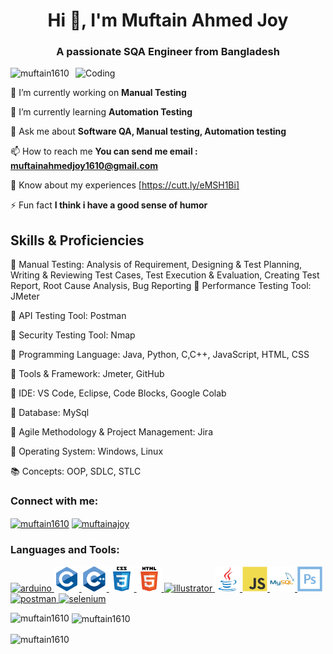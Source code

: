 
<h1 align="center">Hi 👋, I'm Muftain Ahmed Joy</h1>
<h3 align="center">A passionate SQA Engineer from Bangladesh</h3>


<img align="right" alt="Coding" width="400" src="https://camo.githubusercontent.com/8bf6f6d78abc81fcf9c49f10649423e73ea44bc248e83aaae8759d401c829a84/68747470733a2f2f70687973696373677572756b756c2e66696c65732e776f726470726573732e636f6d2f323031392f30322f6368617261637465722d312e676966">


<p align="left"> <img src="https://komarev.com/ghpvc/?username=muftain1610&label=Profile%20views&color=0e75b6&style=flat" alt="muftain1610" /> </p>

🔭 I’m currently working on **Manual Testing**

🌱 I’m currently learning **Automation Testing**

💬 Ask me about **Software QA, Manual testing, Automation testing**

📫 How to reach me **You can send me email : muftainahmedjoy1610@gmail.com**

📄 Know about my experiences [https://cutt.ly/eMSH1Bi]

⚡ Fun fact **I think i have a good sense of humor**
<h2 align="left">Skills & Proficiencies</h2>
📘 Manual Testing: Analysis of Requirement, Designing & Test Planning, Writing & Reviewing Test Cases, Test Execution & Evaluation, Creating Test Report, Root Cause Analysis, Bug Reporting
📗 Performance Testing Tool: JMeter

📗 API Testing Tool: Postman

📕 Security Testing Tool: Nmap

📕 Programming Language: Java, Python, C,C++, JavaScript, HTML, CSS

📗 Tools & Framework: Jmeter, GitHub

📔 IDE: VS Code, Eclipse, Code Blocks, Google Colab

📓 Database: MySql

📙 Agile Methodology & Project Management: Jira

📒 Operating System: Windows, Linux

📚 Concepts: OOP, SDLC, STLC

<h3 align="left">Connect with me:</h3>
<p align="left">
<a href="https://linkedin.com/in/muftain1610" target="blank"><img align="center" src="https://raw.githubusercontent.com/rahuldkjain/github-profile-readme-generator/master/src/images/icons/Social/linked-in-alt.svg" alt="muftain1610" height="30" width="40" /></a>
<a href="https://fb.com/muftainajoy" target="blank"><img align="center" src="https://raw.githubusercontent.com/rahuldkjain/github-profile-readme-generator/master/src/images/icons/Social/facebook.svg" alt="muftainajoy" height="30" width="40" /></a>
</p>

<h3 align="left">Languages and Tools:</h3>
<p align="left"> <a href="https://www.arduino.cc/" target="_blank" rel="noreferrer"> <img src="https://cdn.worldvectorlogo.com/logos/arduino-1.svg" alt="arduino" width="40" height="40"/> </a> <a href="https://www.cprogramming.com/" target="_blank" rel="noreferrer"> <img src="https://raw.githubusercontent.com/devicons/devicon/master/icons/c/c-original.svg" alt="c" width="40" height="40"/> </a> <a href="https://www.w3schools.com/cpp/" target="_blank" rel="noreferrer"> <img src="https://raw.githubusercontent.com/devicons/devicon/master/icons/cplusplus/cplusplus-original.svg" alt="cplusplus" width="40" height="40"/> </a> <a href="https://www.w3schools.com/css/" target="_blank" rel="noreferrer"> <img src="https://raw.githubusercontent.com/devicons/devicon/master/icons/css3/css3-original-wordmark.svg" alt="css3" width="40" height="40"/> </a> <a href="https://www.w3.org/html/" target="_blank" rel="noreferrer"> <img src="https://raw.githubusercontent.com/devicons/devicon/master/icons/html5/html5-original-wordmark.svg" alt="html5" width="40" height="40"/> </a> <a href="https://www.adobe.com/in/products/illustrator.html" target="_blank" rel="noreferrer"> <img src="https://www.vectorlogo.zone/logos/adobe_illustrator/adobe_illustrator-icon.svg" alt="illustrator" width="40" height="40"/> </a> <a href="https://www.java.com" target="_blank" rel="noreferrer"> <img src="https://raw.githubusercontent.com/devicons/devicon/master/icons/java/java-original.svg" alt="java" width="40" height="40"/> </a> <a href="https://developer.mozilla.org/en-US/docs/Web/JavaScript" target="_blank" rel="noreferrer"> <img src="https://raw.githubusercontent.com/devicons/devicon/master/icons/javascript/javascript-original.svg" alt="javascript" width="40" height="40"/> </a> <a href="https://www.mysql.com/" target="_blank" rel="noreferrer"> <img src="https://raw.githubusercontent.com/devicons/devicon/master/icons/mysql/mysql-original-wordmark.svg" alt="mysql" width="40" height="40"/> </a> <a href="https://www.photoshop.com/en" target="_blank" rel="noreferrer"> <img src="https://raw.githubusercontent.com/devicons/devicon/master/icons/photoshop/photoshop-line.svg" alt="photoshop" width="40" height="40"/> </a> <a href="https://postman.com" target="_blank" rel="noreferrer"> <img src="https://www.vectorlogo.zone/logos/getpostman/getpostman-icon.svg" alt="postman" width="40" height="40"/> </a> <a href="https://www.selenium.dev" target="_blank" rel="noreferrer"> <img src="https://raw.githubusercontent.com/detain/svg-logos/780f25886640cef088af994181646db2f6b1a3f8/svg/selenium-logo.svg" alt="selenium" width="40" height="40"/> </a> </p>

<p><img align="left" src="https://github-readme-stats.vercel.app/api/top-langs?username=muftain1610&show_icons=true&locale=en&layout=compact" alt="muftain1610" /></p>

<p>&nbsp;<img align="center" src="https://github-readme-stats.vercel.app/api?username=muftain1610&show_icons=true&locale=en" alt="muftain1610" /></p>

<p><img align="center" src="https://github-readme-streak-stats.herokuapp.com/?user=muftain1610&" alt="muftain1610" /></p>


